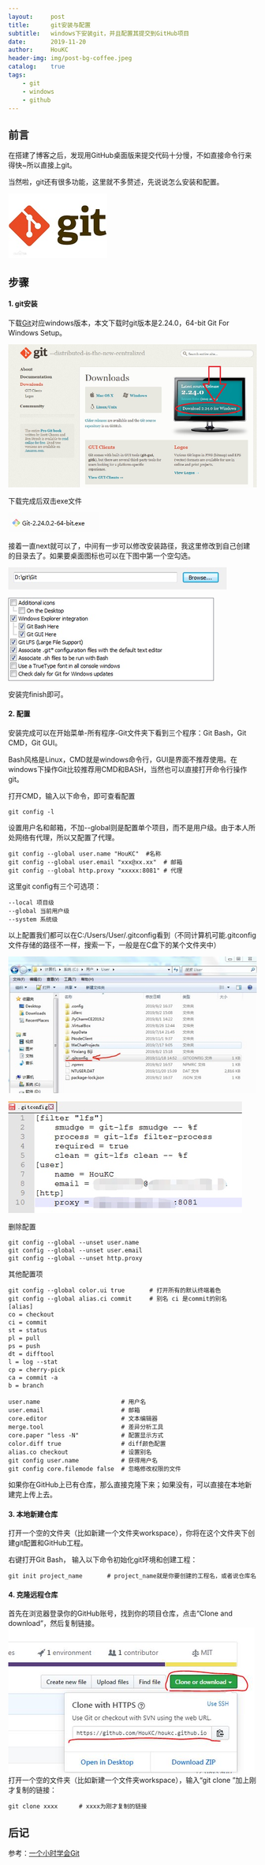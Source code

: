 ```yaml
---
layout:     post
title:      git安装与配置
subtitle:   windows下安装git，并且配置其提交到GitHub项目
date:       2019-11-20
author:     HouKC
header-img: img/post-bg-coffee.jpeg
catalog:    true
tags:
    - git
    - windows
    - github
---
```


## 前言

在搭建了博客之后，发现用GitHub桌面版来提交代码十分慢，不如直接命令行来得快~所以直接上git。

当然啦，git还有很多功能，这里就不多赘述，先说说怎么安装和配置。

 ![git_logo](https://raw.githubusercontent.com/HouKC/HouKC.github.io/master/img/gitInstall%26config-logo.jpg)

## 步骤
#### 1. git安装
下载[Git](https://git-scm.com/downloads)对应windows版本，本文下载时git版本是2.24.0，64-bit Git For Windows Setup。

 ![git_downloads](https://raw.githubusercontent.com/HouKC/HouKC.github.io/master/img/gitInstall%26config-downloads.jpg)

下载完成后双击exe文件

 ![git_exe](https://raw.githubusercontent.com/HouKC/HouKC.github.io/master/img/gitInstall%26config-exe.jpg)

接着一直next就可以了，中间有一步可以修改安装路径，我这里修改到自己创建的目录去了。如果要桌面图标也可以在下图中第一个空勾选。

 ![git_folder](https://raw.githubusercontent.com/HouKC/HouKC.github.io/master/img/gitInstall%26config-folder.jpg)

 ![git_dt](https://raw.githubusercontent.com/HouKC/HouKC.github.io/master/img/gitInstall%26config-dt.jpg)

安装完finish即可。

#### 2. 配置

安装完成可以在开始菜单-所有程序-Git文件夹下看到三个程序：Git Bash，Git CMD，Git GUI。

Bash风格是Linux，CMD就是windows命令行，GUI是界面不推荐使用。在windows下操作Git比较推荐用CMD和BASH，当然也可以直接打开命令行操作git。

打开CMD，输入以下命令，即可查看配置
```
git config -l
```
设置用户名和邮箱，不加--global则是配置单个项目，而不是用户级。由于本人所处网络有代理，所以又配置了代理。
```
git config --global user.name "HouKC"  #名称
git config --global user.email "xxx@xx.xx"  # 邮箱
git config --global http.proxy "xxxxx:8081" # 代理
```
这里git config有三个可选项：
```
--local 项目级
--global 当前用户级
--system 系统级
```
以上配置我们都可以在C:/Users/User/.gitconfig看到（不同计算机可能.gitconfig文件存储的路径不一样，搜索一下，一般是在C盘下的某个文件夹中）

 ![git_gc1](https://raw.githubusercontent.com/HouKC/HouKC.github.io/master/img/gitInstall%26config-gc1.jpg)

 ![git_gc2](https://raw.githubusercontent.com/HouKC/HouKC.github.io/master/img/gitInstall%26config-gc2.jpg)

删除配置
```
git config --global --unset user.name
git config --global --unset user.email
git config --global --unset http.proxy
```

其他配置项
```
git config --global color.ui true       # 打开所有的默认终端着色
git config --global alias.ci commit     # 别名 ci 是commit的别名
[alias]  
co = checkout  
ci = commit  
st = status  
pl = pull  
ps = push  
dt = difftool  
l = log --stat  
cp = cherry-pick  
ca = commit -a  
b = branch 

user.name                       # 用户名
user.email                      # 邮箱
core.editor                     # 文本编辑器  
merge.tool                      # 差异分析工具  
core.paper "less -N"            # 配置显示方式  
color.diff true                 # diff颜色配置  
alias.co checkout               # 设置别名
git config user.name            # 获得用户名
git config core.filemode false  # 忽略修改权限的文件
```
如果你在GitHub上已有仓库，那么直接克隆下来；如果没有，可以直接在本地新建完上传上去。
#### 3. 本地新建仓库
打开一个空的文件夹（比如新建一个文件夹workspace），你将在这个文件夹下创建git配置和GitHub工程。

右键打开Git Bash， 输入以下命令初始化git环境和创建工程：
```
git init project_name       # project_name就是你要创建的工程名，或者说仓库名
```

#### 4. 克隆远程仓库
首先在浏览器登录你的GitHub账号，找到你的项目仓库，点击“Clone and download”，然后复制链接。
 ![clone](https://raw.githubusercontent.com/HouKC/HouKC.github.io/master/img/gitInstall&Config-clone.jpg)
打开一个空的文件夹（比如新建一个文件夹workspace），输入“git clone ”加上刚才复制的链接：
```
git clone xxxx      # xxxx为刚才复制的链接
```

## 后记
参考：[一个小时学会Git](https://www.cnblogs.com/best/p/7474442.html#_label0)
